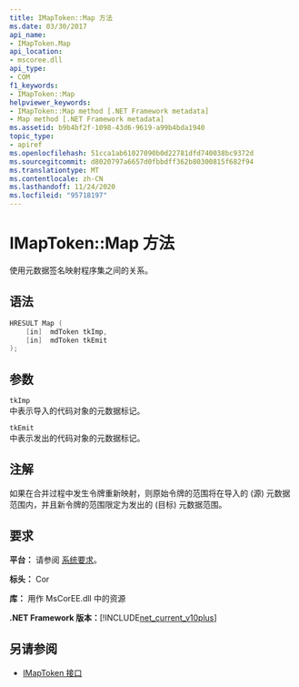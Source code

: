```yaml
---
title: IMapToken::Map 方法
ms.date: 03/30/2017
api_name:
- IMapToken.Map
api_location:
- mscoree.dll
api_type:
- COM
f1_keywords:
- IMapToken::Map
helpviewer_keywords:
- IMapToken::Map method [.NET Framework metadata]
- Map method [.NET Framework metadata]
ms.assetid: b9b4bf2f-1098-43d6-9619-a99b4bda1940
topic_type:
- apiref
ms.openlocfilehash: 51cca1ab61027090b0d22781dfd740038bc9372d
ms.sourcegitcommit: d8020797a6657d0fbbdff362b80300815f682f94
ms.translationtype: MT
ms.contentlocale: zh-CN
ms.lasthandoff: 11/24/2020
ms.locfileid: "95718197"
---
```

# <a name="imaptokenmap-method"></a>IMapToken::Map 方法

使用元数据签名映射程序集之间的关系。  
  
## <a name="syntax"></a>语法  
  
```cpp  
HRESULT Map (  
    [in]  mdToken tkImp,
    [in]  mdToken tkEmit  
);  
```  
  
## <a name="parameters"></a>参数  

 `tkImp`  
 中表示导入的代码对象的元数据标记。  
  
 `tkEmit`  
 中表示发出的代码对象的元数据标记。  
  
## <a name="remarks"></a>注解  

 如果在合并过程中发生令牌重新映射，则原始令牌的范围将在导入的 (源) 元数据范围内，并且新令牌的范围限定为发出的 (目标) 元数据范围。  
  
## <a name="requirements"></a>要求  

 **平台：** 请参阅 [系统要求](../../get-started/system-requirements.md)。  
  
 **标头：** Cor  
  
 **库：** 用作 MsCorEE.dll 中的资源  
  
 **.NET Framework 版本：**[!INCLUDE[net_current_v10plus](../../../../includes/net-current-v10plus-md.md)]  
  
## <a name="see-also"></a>另请参阅

- [IMapToken 接口](imaptoken-interface.md)
